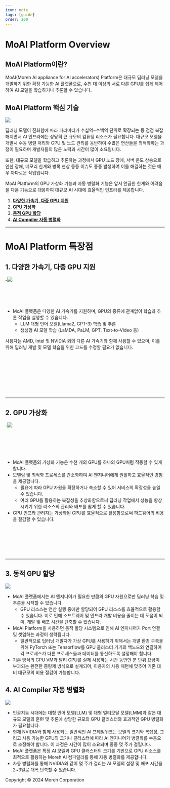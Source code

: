 ```yaml
---
icon: note
tags: [guide]
order: 200
---
```


# MoAI Platform Overview

## MoAI Platform이란?
MoAI(Moreh AI appliance for AI accelerators) Platform은 대규모 딥러닝 모델을 개발하기 위한 확장 가능한 AI 플랫폼으로, 수천 대 이상의 서로 다른 GPU를 쉽게 제어하여 AI 모델을 학습하거나 추론할 수 있습니다.

## MoAI Platform 핵심 기술

![](./img/overview_01.png)

딥러닝 모델이 진화함에 따라 파라미터가 수십억~수백억 단위로 확장되는 등 점점 복잡해지면서 AI 인프라에는 상당히 큰 규모의 컴퓨팅 리소스가 필요합니다. 대규모 모델을 개발시 수동 병렬 처리와 GPU 및 노드 관리를 동반하여 수많은 연산들을 최적화하는 과정이 필요하며 개발자들의 많은 노력과 시간이 많이 소요됩니다.

또한, 대규모 모델을 학습하고 추론하는 과정에서 GPU 노드 장애, 서버 온도 상승으로 인한 장애, 메모리 한계와 병목 현상 등등 이슈도 종종 발생하여 이를 해결하는 것은 매우 까다로운 작업입니다.

MoAI Platform의 GPU 가상화 기능과 자동 병렬화 기능은 앞서 언급한 한계와 어려움을 다음 기능으로 대응하여 대규모 AI 시대에 효율적인 인프라를 제공합니다.

1. **[다양한 가속기, 다중 GPU 지원](http://docs.moreh.io/about-moai/#1-다양한-가속기-다중-gpu-지원)**
2. **[GPU 가상화](http://docs.moreh.io/about-moai/#2-gpu-가상화)**
3. **[동적 GPU 할당](http://docs.moreh.io/about-moai/#3-동적-gpu-할당)**
4. **[AI Compiler 자동 병렬화](http://docs.moreh.io/about-moai/#4-ai-compiler-자동-병렬화)**


---

# MoAI Platform 특장점

## **1. 다양한 가속기, 다중 GPU 지원**

-![](./img/overview_02.png)


\
\
&nbsp;
&nbsp;

- MoAI 플랫폼은 다양한 AI 가속기를 지원하며, GPU의 종류에 관계없이 학습과 추론 작업을 실행할 수 있습니다.
    - LLM 대형 언어 모델(Llama2, GPT-3) 학습 및 추론
    - 생성형 AI 모델 학습 (LaMDA, PaLM, GPT, Text-to-Video 등)

사용자는 AMD, Intel 및 NVIDIA 외의 다른 AI 가속기와 함께 사용할 수 있으며, 이를 위해 딥러닝 개발 및 모델 학습을 위한 코드를 수정할 필요가 없습니다.\
\
\
\
\
\
\
\
&nbsp;
&nbsp;

------




## **2. GPU 가상화**

-![](./img/overview_03.png)


\
\
\
&nbsp;
&nbsp;

- MoAI 플랫폼의 가상화 기능은 수천 개의 GPU를 하나의 GPU처럼 작동할 수 있게 합니다.
- 모델링 및 최적화 프로세스를 간소화하여 AI 엔지니어에게 원활하고 효율적인 경험을 제공합니다.
    - 필요에 따라 GPU 자원을 확장하거나 축소할 수 있어 서비스의 확장성을 높일 수 있습니다.
    - 여러 GPU를 활용하는 복잡성을 추상화함으로써 딥러닝 작업에서 성능을 향상시키기 위한 리소스의 관리와 배포를 쉽게 할 수 있습니다.
- GPU 인프라 관리자는 가상화된 GPU를 효율적으로 활용함으로써 하드웨어의 비용을 절감할 수 있습니다.
\
\
\
\
\
\
&nbsp;
&nbsp;


------

## **3. 동적 GPU 할당**


![](./img/overview_04.png)

- MoAI 플랫폼에서는 AI 엔지니어가 필요한 만큼의 GPU 자원으로만 딥러닝 학습 및 추론을 시작할 수 있습니다.
    - GPU 리소스는 연산 실행 중에만 할당되어 GPU 리소스를 효율적으로 활용할 수 있습니다. 이로 인해 소프트웨어 및 인프라 개발 비용을 줄이는 데 도움이 되며, 개발 및 배포 시간을 단축할 수 있습니다.
- MoAI Platform을 사용하면 동적 할당 시스템으로 인해 AI 엔지니어가 Port 연결 및 셋업하는 과정이 생략됩니다.
    - 일반적으로 딥러닝 개발자가 가상 GPU를 사용하기 위해서는 개발 환경 구축을 위해 PyTorch 또는 Tensorflow를 GPU 클러스터 기기의 백노드와 연결하여 각 프로세스가 다른 프로세스들과 데이터를 통신하도록 설정해야 합니다.
- 기존 방식의 GPU VM과 달리 GPU를 실제 사용하는 시간 동안만 분 단위 요금이 부과되는 완전한 종량제 방식으로 설계되어, 이용자의 사용 패턴에 맞추어 기존 대비 대규모의 비용 절감이 가능합니다.


## **4. AI Compiler 자동 병렬화**



![](./img/overview_05.png)


- 인공지능 시대에는 대형 언어 모델(LLM) 및 대형 멀티모달 모델(LMM)과 같은 대규모 모델의 훈련 및 추론에 상당한 규모의 GPU 클러스터와 효과적인 GPU 병렬화가 필요합니다.
- 현재 NVIDIA와 함께 사용되는 일반적인 AI 프레임워크는 모델의 크기와 복잡성, 그리고 사용 가능한 GPU의 크기나 클러스터에 따라 AI 엔지니어가 병렬화를 수동으로 조정해야 합니다. 이 과정은 시간이 많이 소요되며 종종 몇 주가 걸립니다.
- MoAI 플랫폼은 특정 AI 모델과 GPU 클러스터의 크기를 기반으로 GPU 리소스를 최적으로 활용하는 Moreh AI 컴파일러를 통해 자동 병렬화를 제공합니다.
- 자동 병렬화를 통해 NVIDIA와 같이 몇 주가 걸리는 AI 모델의 설정 및 배포 시간을 2~3일로 대폭 단축할 수 있습니다.




Copyright © 2024 Moreh Corporation
